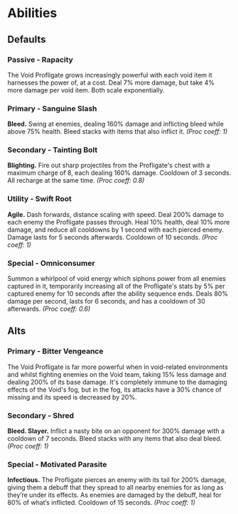 # Abilities

## Defaults
### Passive - Rapacity
The Void Profligate grows increasingly powerful with each void item it harnesses the power of, at a cost. Deal 7% more damage, but take 4% more damage per void item. Both scale exponentially.

### Primary - Sanguine Slash
<b>Bleed.</b> Swing at enemies, dealing 160% damage and inflicting bleed while above 75% health. Bleed stacks with items that also inflict it. <i>(Proc coeff: 1)</i>

### Secondary - Tainting Bolt
<b>Blighting.</b> Fire out sharp projectiles from the Profligate's chest with a maximum charge of 8, each dealing 160% damage. Cooldown of 3 seconds. All recharge at the same time. <i>(Proc coeff: 0.8)</i>

### Utility - Swift Root
<b>Agile.</b> Dash forwards, distance scaling with speed. Deal 200% damage to each enemy the Profligate passes through. Heal 10% health, deal 10% more damage, and reduce all cooldowns by 1 second with each pierced enemy. Damage lasts for 5 seconds afterwards. Cooldown of 10 seconds. <i>(Proc coeff: 1)</i>

### Special - Omniconsumer
Summon a whirlpool of void energy which siphons power from all enemies captured in it, temporarily increasing all of the Profligate's stats by 5% per captured enemy for 10 seconds after the ability sequence ends. Deals 80% damage per second, lasts for 6 seconds, and has a cooldown of 30 afterwards. <i>(Proc coeff: 0.6)</i>

## Alts
### Primary - Bitter Vengeance
The Void Profligate is far more powerful when in void-related environments and whilst fighting enemies on the Void team, taking 15% less damage and dealing 200% of its base damage. It's completely immune to the damaging effects of the Void's fog, but in the fog, its attacks have a 30% chance of missing and its speed is decreased by 20%.

### Secondary - Shred
<b>Bleed. Slayer.</b> Inflict a nasty bite on an opponent for 300% damage with a cooldown of 7 seconds. Bleed stacks with any items that also deal bleed. <i>(Proc coeff: 1)</i>

### Special - Motivated Parasite
<b>Infectious.</b> The Profligate pierces an enemy with its tail for 200% damage, giving them a debuff that they spread to all nearby enemies for as long as they’re under its effects. As enemies are damaged by the debuff, heal for 80% of what’s inflicted. Cooldown of 15 seconds. <i>(Proc coeff: 1)</i>
